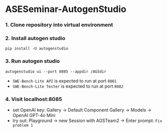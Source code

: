 # ASESeminar-AutogenStudio

### 1. Clone repository into virtual environment

### 2. Install autogen studio

```
pip install -U autogenstudio
```

### 3. Run autogen studio

```
autogenstudio ui --port 8085 --appdir /AGSdir
```

- `SWE-Bench-Lite API` is expected to run at port `8081`
- `SWE-Bench-Lite Tester` is expected to run at port `8082`

### 4. Visit localhost:8085

- set OpenAI key: Gallery -> Default Component Gallery -> Models -> OpenAI GPT-4o Mini
- try out: Playground -> new Session with AGSTeam2 -> Enter prompt: `Fix problem 1`
